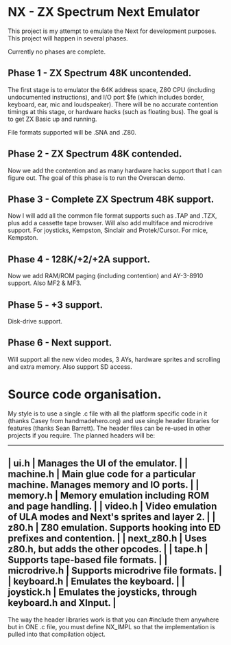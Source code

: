 # NX - ZX Spectrum Next Emulator

This project is my attempt to emulate the Next for development purposes.  This project will happen in several phases.

Currently no phases are complete.

## Phase 1 - ZX Spectrum 48K uncontended.

The first stage is to emulator the 64K address space, Z80 CPU (including undocumented instructions), and I/O port
$fe (which includes border, keyboard, ear, mic and loudspeaker).  There will be no accurate contention timings at
this stage, or hardware hacks (such as floating bus).  The goal is to get ZX Basic up and running.

File formats supported will be .SNA and .Z80.

## Phase 2 - ZX Spectrum 48K contended.

Now we add the contention and as many hardware hacks support that I can figure out.  The goal of this phase is
to run the Overscan demo.

## Phase 3 - Complete ZX Spectrum 48K support.

Now I will add all the common file format supports such as .TAP and .TZX, plus add a cassette tape browser.  Will also
add multiface and microdrive support.  For joysticks, Kempston, Sinclair and Protek/Cursor.  For mice, Kempston.

## Phase 4 - 128K/+2/+2A support.

Now we add RAM/ROM paging (including contention) and AY-3-8910 support.  Also MF2 & MF3.

## Phase 5 - +3 support.

Disk-drive support.

## Phase 6 - Next support.

Will support all the new video modes, 3 AYs, hardware sprites and scrolling and extra memory.  Also support SD access.

# Source code organisation.

My style is to use a single .c file with all the platform specific code in it (thanks Casey from handmadehero.org) and
use single header libraries for features (thanks Sean Barrett).  The header files can be re-used in other projects
if you require.  The planned headers will be:


-----------------------------------------------------------------------------------------------------
| ui.h                | Manages the UI of the emulator.                                             |
| machine.h           | Main glue code for a particular machine.  Manages memory and IO ports.      |
| memory.h            | Memory emulation including ROM and page handling.                           |
| video.h             | Video emulation of ULA modes and Next's sprites and layer 2.                |
| z80.h               | Z80 emulation.  Supports hooking into ED prefixes and contention.           |
| next_z80.h          | Uses z80.h, but adds the other opcodes.                                     |
| tape.h              | Supports tape-based file formats.                                           |
| microdrive.h        | Supports microdrive file formats.                                           |
| keyboard.h          | Emulates the keyboard.                                                      |
| joystick.h          | Emulates the joysticks, through keyboard.h and XInput.                      |
-----------------------------------------------------------------------------------------------------

The way the header libraries work is that you can #include them anywhere but in ONE .c file, you must define NX_IMPL
so that the implementation is pulled into that compilation object.
